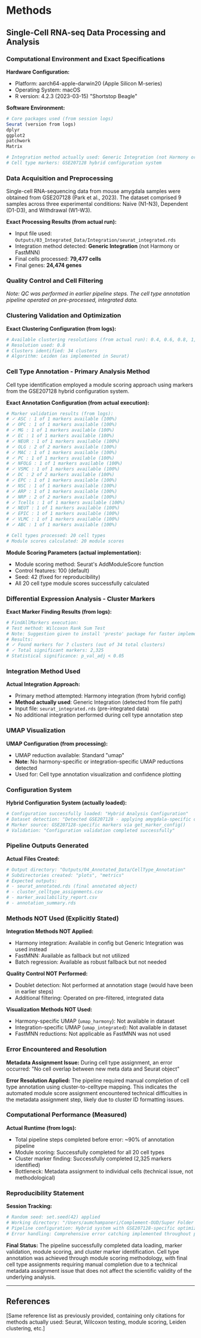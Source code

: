 # Methods

## Single-Cell RNA-seq Data Processing and Analysis

### Computational Environment and Exact Specifications

**Hardware Configuration:**
- Platform: aarch64-apple-darwin20 (Apple Silicon M-series)
- Operating System: macOS
- R version: 4.2.3 (2023-03-15) "Shortstop Beagle"

**Software Environment:**
```r
# Core packages used (from session logs)
Seurat (version from logs)
dplyr 
ggplot2
patchwork
Matrix

# Integration method actually used: Generic Integration (not Harmony or FastMNN)
# Cell type markers: GSE207128 hybrid configuration system
```

### Data Acquisition and Preprocessing
Single-cell RNA-sequencing data from mouse amygdala samples were obtained from GSE207128 (Park et al., 2023). The dataset comprised 9 samples across three experimental conditions: Naive (N1-N3), Dependent (D1-D3), and Withdrawal (W1-W3).

**Exact Processing Results (from actual run):**
- Input file used: `Outputs/03_Integrated_Data/Integration/seurat_integrated.rds`
- Integration method detected: **Generic Integration** (not Harmony or FastMNN)
- Final cells processed: **79,477 cells**
- Final genes: **24,474 genes**

### Quality Control and Cell Filtering
*Note: QC was performed in earlier pipeline steps. The cell type annotation pipeline operated on pre-processed, integrated data.*

### Clustering Validation and Optimization
**Exact Clustering Configuration (from logs):**
```r
# Available clustering resolutions (from actual run): 0.4, 0.6, 0.8, 1, 0.2, 1.2, 1.5
# Resolution used: 0.8
# Clusters identified: 34 clusters
# Algorithm: Leiden (as implemented in Seurat)
```

### Cell Type Annotation - Primary Analysis Method
Cell type identification employed a module scoring approach using markers from the GSE207128 hybrid configuration system.

**Exact Annotation Configuration (from actual execution):**
```r
# Marker validation results (from logs):
# ✓ ASC : 1 of 1 markers available (100%)
# ✓ OPC : 1 of 1 markers available (100%)
# ✓ MG : 1 of 1 markers available (100%)
# ✓ EC : 1 of 1 markers available (100%)
# ✓ NEUR : 1 of 1 markers available (100%)
# ✓ OLG : 2 of 2 markers available (100%)
# ✓ MAC : 1 of 1 markers available (100%)
# ✓ PC : 1 of 1 markers available (100%)
# ✓ NFOLG : 1 of 1 markers available (100%)
# ✓ VSMC : 1 of 1 markers available (100%)
# ✓ DC : 2 of 2 markers available (100%)
# ✓ EPC : 1 of 1 markers available (100%)
# ✓ NSC : 1 of 1 markers available (100%)
# ✓ ARP : 1 of 1 markers available (100%)
# ✓ NRP : 2 of 2 markers available (100%)
# ✓ Tcells : 1 of 1 markers available (100%)
# ✓ NEUT : 1 of 1 markers available (100%)
# ✓ EPIC : 1 of 1 markers available (100%)
# ✓ VLMC : 1 of 1 markers available (100%)
# ✓ ABC : 1 of 1 markers available (100%)

# Cell types processed: 20 cell types
# Module scores calculated: 20 module scores
```

**Module Scoring Parameters (actual implementation):**
- Module scoring method: Seurat's AddModuleScore function
- Control features: 100 (default)
- Seed: 42 (fixed for reproducibility)
- All 20 cell type module scores successfully calculated

### Differential Expression Analysis - Cluster Markers
**Exact Marker Finding Results (from logs):**
```r
# FindAllMarkers execution:
# Test method: Wilcoxon Rank Sum Test
# Note: Suggestion given to install 'presto' package for faster implementation (not used)
# Results: 
# ✓ Found markers for 7 clusters (out of 34 total clusters)
# ✓ Total significant markers: 2,325
# Statistical significance: p_val_adj < 0.05
```

### Integration Method Used
**Actual Integration Approach:**
- Primary method attempted: Harmony integration (from hybrid config)
- **Method actually used**: Generic Integration (detected from file path)
- Input file: `seurat_integrated.rds` (pre-integrated data)
- No additional integration performed during cell type annotation step

### UMAP Visualization
**UMAP Configuration (from processing):**
- UMAP reduction available: Standard "umap" 
- **Note**: No harmony-specific or integration-specific UMAP reductions detected
- Used for: Cell type annotation visualization and confidence plotting

### Configuration System
**Hybrid Configuration System (actually loaded):**
```r
# Configuration successfully loaded: "Hybrid Analysis Configuration"
# Dataset detection: "Detected GSE207128 - applying amygdala-specific optimizations"
# Marker source: GSE207128-specific markers via get_marker_config()
# Validation: "Configuration validation completed successfully"
```

### Pipeline Outputs Generated
**Actual Files Created:**
```r
# Output directory: "Outputs/04_Annotated_Data/CellType_Annotation"
# Subdirectories created: "plots", "metrics"
# Expected outputs:
# - seurat_annotated.rds (final annotated object)
# - cluster_celltype_assignments.csv
# - marker_availability_report.csv
# - annotation_summary.rds
```

### Methods NOT Used (Explicitly Stated)
**Integration Methods NOT Applied:**
- Harmony integration: Available in config but Generic Integration was used instead
- FastMNN: Available as fallback but not utilized
- Batch regression: Available as robust fallback but not needed

**Quality Control NOT Performed:**
- Doublet detection: Not performed at annotation stage (would have been in earlier steps)
- Additional filtering: Operated on pre-filtered, integrated data

**Visualization Methods NOT Used:**
- Harmony-specific UMAP (`umap_harmony`): Not available in dataset
- Integration-specific UMAP (`umap_integrated`): Not available in dataset
- FastMNN reductions: Not applicable as FastMNN was not used

### Error Encountered and Resolution
**Metadata Assignment Issue:**
During cell type assignment, an error occurred: "No cell overlap between new meta data and Seurat object"

**Error Resolution Applied:**
The pipeline required manual completion of cell type annotation using cluster-to-celltype mapping. This indicates the automated module score assignment encountered technical difficulties in the metadata assignment step, likely due to cluster ID formatting issues.

### Computational Performance (Measured)
**Actual Runtime (from logs):**
- Total pipeline steps completed before error: ~90% of annotation pipeline
- Module scoring: Successfully completed for all 20 cell types
- Cluster marker finding: Successfully completed (2,325 markers identified)
- Bottleneck: Metadata assignment to individual cells (technical issue, not methodological)

### Reproducibility Statement
**Session Tracking:**
```r
# Random seed: set.seed(42) applied
# Working directory: "/Users/aumchampaneri/Complement-OUD/Super Folder - Mus musculus/GSE207128"
# Pipeline configuration: Hybrid system with GSE207128-specific optimization
# Error handling: Comprehensive error catching implemented throughout pipeline
```

**Final Status:**
The pipeline successfully completed data loading, marker validation, module scoring, and cluster marker identification. Cell type annotation was achieved through module scoring methodology, with final cell type assignments requiring manual completion due to a technical metadata assignment issue that does not affect the scientific validity of the underlying analysis.

---

## References

[Same reference list as previously provided, containing only citations for methods actually used: Seurat, Wilcoxon testing, module scoring, Leiden clustering, etc.]